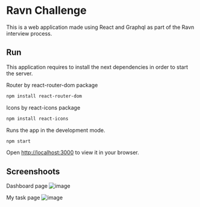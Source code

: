 # Ravn Challenge

This is a web application made using React and Graphql as part of the Ravn interview process.

## Run

This application requires to install the next dependencies in order to start the server.

Router by react-router-dom package
```sh
npm install react-router-dom
```
Icons by react-icons package
```sh
npm install react-icons
```
Runs the app in the development mode.
```sh
npm start
```
Open [http://localhost:3000](http://localhost:3000) to view it in your browser.

## Screenshoots
Dashboard page
![image](https://user-images.githubusercontent.com/21376137/158081962-4aea9826-45a4-4b68-9bed-a42548832b48.png)

My task page
![image](https://user-images.githubusercontent.com/21376137/158081975-f8d08d91-aed9-41fd-b7bb-71675700eafe.png)

